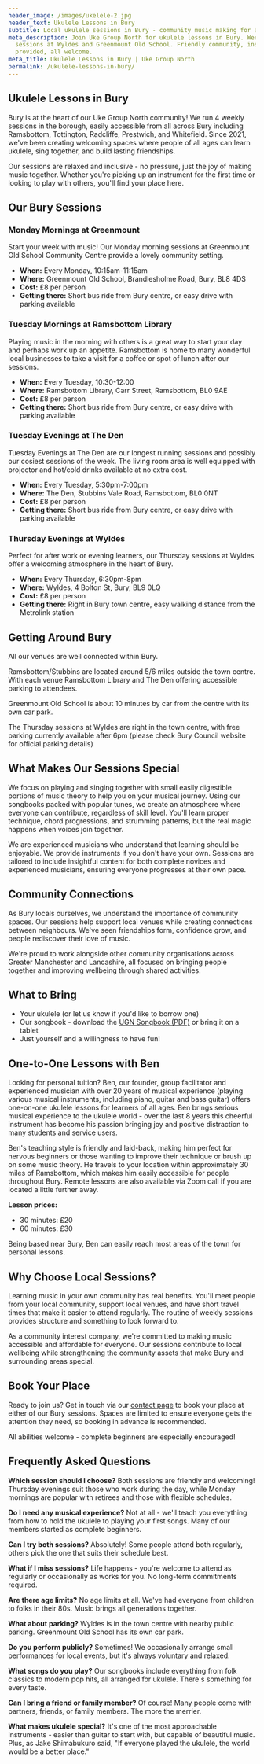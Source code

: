 ```yaml
---
header_image: /images/ukelele-2.jpg
header_text: Ukulele Lessons in Bury
subtitle: Local ukulele sessions in Bury - community music making for all ages
meta_description: Join Uke Group North for ukulele lessons in Bury. Weekly
  sessions at Wyldes and Greenmount Old School. Friendly community, instruments
  provided, all welcome.
meta_title: Ukulele Lessons in Bury | Uke Group North
permalink: /ukulele-lessons-in-bury/
---
```

## Ukulele Lessons in Bury

Bury is at the heart of our Uke Group North community! We run 4 weekly sessions in the borough, easily accessible from all across Bury including Ramsbottom, Tottington, Radcliffe, Prestwich, and Whitefield. Since 2021, we've been creating welcoming spaces where people of all ages can learn ukulele, sing together, and build lasting friendships.

Our sessions are relaxed and inclusive - no pressure, just the joy of making music together. Whether you're picking up an instrument for the first time or looking to play with others, you'll find your place here.

## Our Bury Sessions
### Monday Mornings at Greenmount

Start your week with music! Our Monday morning sessions at Greenmount Old School Community Centre provide a lovely community setting.

- **When:** Every Monday, 10:15am-11:15am
- **Where:** Greenmount Old School, Brandlesholme Road, Bury, BL8 4DS
- **Cost:** £8 per person
- **Getting there:** Short bus ride from Bury centre, or easy drive with parking available

### Tuesday Mornings at Ramsbottom Library

Playing music in the morning with others is a great way to start your day and perhaps work up an appetite. Ramsbottom is home to many wonderful local businesses to take a visit for a coffee or spot of lunch after our sessions.

- **When:** Every Tuesday, 10:30-12:00
- **Where:** Ramsbottom Library, Carr Street, Ramsbottom, BL0 9AE
- **Cost:** £8 per person
- **Getting there:** Short bus ride from Bury centre, or easy drive with parking available

### Tuesday Evenings at The Den

Tuesday Evenings at The Den are our longest running sessions and possibly our cosiest sessions of the week. The living room area is well equipped with projector and hot/cold drinks available at no extra cost. 

- **When:** Every Tuesday, 5:30pm-7:00pm
- **Where:** The Den, Stubbins Vale Road, Ramsbottom, BL0 0NT
- **Cost:** £8 per person
- **Getting there:** Short bus ride from Bury centre, or easy drive with parking available

### Thursday Evenings at Wyldes

Perfect for after work or evening learners, our Thursday sessions at Wyldes offer a welcoming atmosphere in the heart of Bury.

- **When:** Every Thursday, 6:30pm-8pm
- **Where:** Wyldes, 4 Bolton St, Bury, BL9 0LQ
- **Cost:** £8 per person
- **Getting there:** Right in Bury town centre, easy walking distance from the Metrolink station


## Getting Around Bury

All our venues are well connected within Bury. 

Ramsbottom/Stubbins are located around 5/6 miles outside the town centre. With each venue Ramsbottom Library and The Den offering accessible parking to attendees. 

Greenmount Old School is about 10 minutes by car from the centre with its own car park. 

The Thursday sessions at Wyldes are right in the town centre, with free parking currently available after 6pm (please check Bury Council website for official parking details)

## What Makes Our Sessions Special

We focus on playing and singing together with small easily digestible portions of music theory to help you on your musical journey. Using our songbooks packed with popular tunes, we create an atmosphere where everyone can contribute, regardless of skill level. You'll learn proper technique, chord progressions, and strumming patterns, but the real magic happens when voices join together.

We are experienced musicians who understand that learning should be enjoyable. We provide instruments if you don't have your own. Sessions are tailored to include insightful content for both complete novices and experienced musicians, ensuring everyone progresses at their own pace.

## Community Connections

As Bury locals ourselves, we understand the importance of community spaces. Our sessions help support local venues while creating connections between neighbours. We've seen friendships form, confidence grow, and people rediscover their love of music.

We're proud to work alongside other community organisations across Greater Manchester and Lancashire, all focused on bringing people together and improving wellbeing through shared activities.

## What to Bring

- Your ukulele (or let us know if you'd like to borrow one)
- Our songbook - download the [UGN Songbook (PDF)](/assets/UGN_Songbook_1.1.pdf) or bring it on a tablet
- Just yourself and a willingness to have fun!

## One-to-One Lessons with Ben

Looking for personal tuition? Ben, our founder, group facilitator and experienced musician with over 20 years of musical experience (playing various musical instruments, including piano, guitar and bass guitar) offers one-on-one ukulele lessons for learners of all ages.  Ben brings serious musical experience to the ukulele world - over the last 8 years this cheerful instrument has become his passion bringing joy and positive distraction to many students and service users.

Ben's teaching style is friendly and laid-back, making him perfect for nervous beginners or those wanting to improve their technique or brush up on some music theory. He travels to your location within approximately 30 miles of Ramsbottom, which makes him easily accessible for people throughout Bury. Remote lessons are also available via Zoom call if you are located a little further away.

**Lesson prices:**
- 30 minutes: £20
- 60 minutes: £30

Being based near Bury, Ben can easily reach most areas of the town for personal lessons.

## Why Choose Local Sessions?

Learning music in your own community has real benefits. You'll meet people from your local community, support local venues, and have short travel times that make it easier to attend regularly. The routine of weekly sessions provides structure and something to look forward to.

As a community interest company, we're committed to making music accessible and affordable for everyone. Our sessions contribute to local wellbeing while strengthening the community assets that make Bury and surrounding areas special.

## Book Your Place

Ready to join us? Get in touch via our [contact page](/contact/) to book your place at either of our Bury sessions. Spaces are limited to ensure everyone gets the attention they need, so booking in advance is recommended.

All abilities welcome - complete beginners are especially encouraged!

## Frequently Asked Questions

**Which session should I choose?**
Both sessions are friendly and welcoming! Thursday evenings suit those who work during the day, while Monday mornings are popular with retirees and those with flexible schedules.

**Do I need any musical experience?**
Not at all - we'll teach you everything from how to hold the ukulele to playing your first songs. Many of our members started as complete beginners.

**Can I try both sessions?**
Absolutely! Some people attend both regularly, others pick the one that suits their schedule best.

**What if I miss sessions?**
Life happens - you're welcome to attend as regularly or occasionally as works for you. No long-term commitments required.

**Are there age limits?**
No age limits at all. We've had everyone from children to folks in their 80s. Music brings all generations together.

**What about parking?**
Wyldes is in the town centre with nearby public parking. Greenmount Old School has its own car park.

**Do you perform publicly?**
Sometimes! We occasionally arrange small performances for local events, but it's always voluntary and relaxed.

**What songs do you play?**
Our songbooks include everything from folk classics to modern pop hits, all arranged for ukulele. There's something for every taste.

**Can I bring a friend or family member?**
Of course! Many people come with partners, friends, or family members. The more the merrier.

**What makes ukulele special?**
It's one of the most approachable instruments - easier than guitar to start with, but capable of beautiful music. Plus, as Jake Shimabukuro said, "If everyone played the ukulele, the world would be a better place."